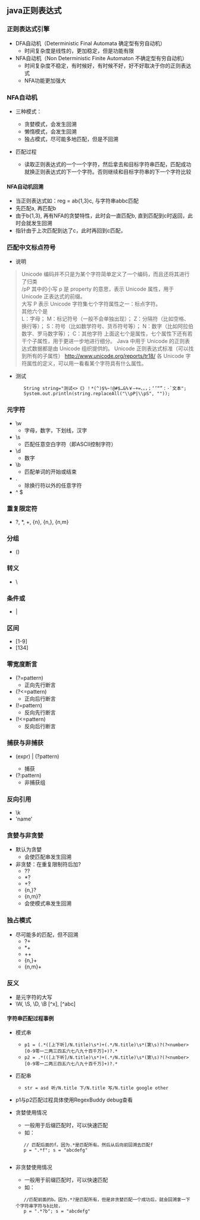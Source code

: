 ## java正则表达式

### 正则表达式引擎
 * DFA自动机（Deterministic Final Automata 确定型有穷自动机）
   + 时间复杂度是线性的，更加稳定，但是功能有限
 * NFA自动机（Non Deterministic Finite Automaton 不确定型有穷自动机）
   + 时间复杂度不稳定，有时候好，有时候不好，好不好取决于你的正则表达式
   + NFA功能更加强大
  
### NFA自动机
 * 三种模式：
   + 贪婪模式，会发生回溯
   + 懒惰模式，会发生回溯
   + 独占模式，尽可能多地匹配，但是不回溯
   
 * 匹配过程
   + 读取正则表达式的一个一个字符，然后拿去和目标字符串匹配，匹配成功就换正则表达式的下一个字符。否则继续和目标字符串的下一个字符比较
   
#### NFA自动机回溯
 * 当正则表达式如：reg = ab{1,3}c, 与字符串abbc匹配
 * 先匹配a, 再匹配b
 * 由于b{1,3}, 再有NFA的贪婪特性，此时会一直匹配b, 直到匹配到c时返回，此时会就发生回溯
 * 指针由于上次匹配到达了c，此时再回到c匹配，
 
### 匹配中文标点符号
 * 说明
 > Unicode 编码并不只是为某个字符简单定义了一个编码，而且还将其进行了归类  
 > /pP 其中的小写 p 是 property 的意思，表示 Unicode 属性，用于 Unicode 正表达式的前缀。  
 > 大写 P 表示 Unicode 字符集七个字符属性之一：标点字符。  
 > 其他六个是  
 > L：字母；
 > M：标记符号（一般不会单独出现）；
 > Z：分隔符（比如空格、换行等）；
 > S：符号（比如数学符号、货币符号等）；
 > N：数字（比如阿拉伯数字、罗马数字等）；
 > C：其他字符
 > 上面这七个是属性，七个属性下还有若干个子属性，用于更进一步地进行细分。
 > Java 中用于 Unicode 的正则表达式数据都是由 Unicode 组织提供的。
 > Unicode 正则表达式标准（可以找到所有的子属性）
 > http://www.unicode.org/reports/tr18/
 > 各 Unicode 字符属性的定义，可以用一看看某个字符具有什么属性。
 
 * 测试
   ``` 
      String string="测试<>《》！*(^)$%~!@#$…&%￥—+=、。，；‘’“”：·`文本";
      System.out.println(string.replaceAll("\\pP|\\pS", ""));
   ```

### 元字符 
 * \w 
   + 字母，数字，下划线，汉字
 * \s
   + 匹配任意空白字符（即ASCII控制字符）
 * \d
   + 数字
 * \b 
   + 匹配单词的开始或结束
 * . 
   + 除换行符以外的任意字符
 * ^ $

### 重复限定符
 * ?, *, +, {n}, {n,}, {n,m}

### 分组
 * ()

### 转义
 * \\

### 条件或
 * |

### 区间
 * [1-9]
 * [134]

### 零宽度断言
 * (?=pattern)
   + 正向先行断言
 * (?<=pattern)
   + 正向后行断言
 * (!=pattern)
   + 反向先行断言
 * (!<=pattern)
   + 反向后行断言
   
### 捕获与非捕获
 * (expr) | (?<name>pattern)
   + 捕获
 * (?:pattern)
   + 非捕获组
   
### 反向引用
 * \k
 * \'name'
 
### 贪婪与非贪婪
 * 默认为贪婪
   + 会使匹配串发生回溯
 * 非贪婪：在重复限制符后加?
   + ??
   + *?
   + +?
   + {n,}?
   + {n,m}?
   + 会使模式串发生回溯
   
### 独占模式 
 * 尽可能多的匹配，但不回溯
   + ?+
   + *+
   + ++
   + {n,}+
   + {n,m}+
 
### 反义
 * 是元字符的大写
 * \W, \S, \D, \B [^x], [^abc]
 
 
#### 字符串匹配过程事例
 * 模式串  
   + `p1 = (.*([上下听]/N.title)\s*)+(.*/N.title)\s*(第\s)?(?<number>[0-9零一二两三四五六七八九十百千万]+)?.*`
   + `p2 = .*(([上下听]/N.title)\s*)+(.*/N.title)\s*(第\s)?(?<number>[0-9零一二两三四五六七八九十百千万]+)?.*`
   
 * 匹配串
   + `str = asd 听/N.title 下/N.title 写/N.title google other`
 * p1与p2匹配过程具体使用RegexBuddy debug查看
 
 * 贪婪使用情况
   + 一般用于后缀匹配时，可以快速匹配
   + 如：
   ``` 
      // 匹配后面的f。因为.*是匹配所有。然后从后向前回溯去匹配f
      p = ".*f"; s = "abcdefg"
      
   ```
 * 非贪婪使用情况
   + 一般用于前缀匹配时，可以快速匹配
   + 如：
   ``` 
      //匹配前面的b。因为.*?是匹配所有，但是非贪婪匹配一个成功后，就会回溯拿一下个字符串字符与b比较，
      p = ".*?b"; s = "abcdefg"
   ```
   
 